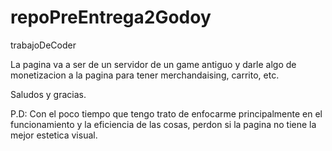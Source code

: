 # repoPreEntrega2Godoy
trabajoDeCoder

La pagina va a ser de un servidor de un game antiguo y darle algo de monetizacion a la pagina para tener merchandaising, carrito, etc.

Saludos y gracias.

P.D: Con el poco tiempo que tengo trato de enfocarme principalmente en el funcionamiento y la eficiencia de las cosas, perdon si la pagina no tiene la mejor estetica visual.